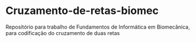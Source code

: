 # Cruzamento-de-retas-biomec
Repositório para trabalho de Fundamentos de Informática em Biomecânica, para codificação do cruzamento de duas retas
